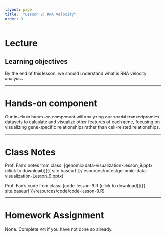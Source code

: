 ```yaml
---
layout: page
title:  "Lesson 9: RNA Velocity"
order: 9
---
```


# Lecture 

## Learning objectives

By the end of this lesson, we should understand what is RNA velocity analysis.

---

# Hands-on component 

Our in-class hands-on component will analyzing our spatial transcriptomics datasets to calculate and visualize other features of each gene, focusing on visualizing gene-specific relationships rather than cell-related relationships. 

---

# Class Notes

Prof. Fan’s notes from class: [genomic-data-visualization-Lesson_9.pptx (click to download)]({{ site.baseurl }}/resources/notes/genomic-data-visualization-Lesson_9.pptx)

Prof. Fan’s code from class: [code-lesson-9.R (click to download)]({{ site.baseurl }}/resources/code/code-lesson-9.R)

---

# Homework Assignment

None. Complete `HW4` if you have not done so already. 




